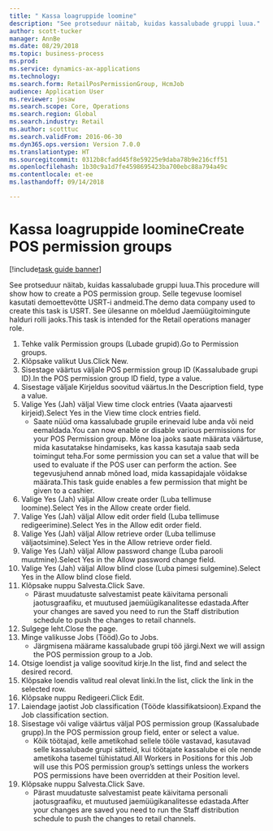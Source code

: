 ```yaml
--- 
title: " Kassa loagruppide loomine"
description: "See protseduur näitab, kuidas kassalubade gruppi luua."
author: scott-tucker
manager: AnnBe
ms.date: 08/29/2018
ms.topic: business-process
ms.prod: 
ms.service: dynamics-ax-applications
ms.technology: 
ms.search.form: RetailPosPermissionGroup, HcmJob
audience: Application User
ms.reviewer: josaw
ms.search.scope: Core, Operations
ms.search.region: Global
ms.search.industry: Retail
ms.author: scotttuc
ms.search.validFrom: 2016-06-30
ms.dyn365.ops.version: Version 7.0.0
ms.translationtype: HT
ms.sourcegitcommit: 0312b8cfadd45f8e59225e9daba78b9e216cff51
ms.openlocfilehash: 1b30c9a1d7fe4598695423ba700ebc88a794a49c
ms.contentlocale: et-ee
ms.lasthandoff: 09/14/2018

---
```

# <a name="create-pos-permission-groups"></a><span data-ttu-id="a1967-103"> Kassa loagruppide loomine</span><span class="sxs-lookup"><span data-stu-id="a1967-103">Create POS permission groups</span></span>

[!include[task guide banner](../includes/task-guide-banner.md)]

<span data-ttu-id="a1967-104">See protseduur näitab, kuidas kassalubade gruppi luua.</span><span class="sxs-lookup"><span data-stu-id="a1967-104">This procedure will show how to create a POS permission group.</span></span> <span data-ttu-id="a1967-105">Selle tegevuse loomisel kasutati demoettevõtte USRT-i andmeid.</span><span class="sxs-lookup"><span data-stu-id="a1967-105">The demo data company used to create this task is USRT.</span></span> <span data-ttu-id="a1967-106">See ülesanne on mõeldud Jaemüügitoimingute halduri rolli jaoks.</span><span class="sxs-lookup"><span data-stu-id="a1967-106">This task is intended for the Retail operations manager role.</span></span>

1. <span data-ttu-id="a1967-107">Tehke valik Permission groups (Lubade grupid).</span><span class="sxs-lookup"><span data-stu-id="a1967-107">Go to Permission groups.</span></span>
2. <span data-ttu-id="a1967-108">Klõpsake valikut Uus.</span><span class="sxs-lookup"><span data-stu-id="a1967-108">Click New.</span></span>
3. <span data-ttu-id="a1967-109">Sisestage väärtus väljale POS permission group ID (Kassalubade grupi ID).</span><span class="sxs-lookup"><span data-stu-id="a1967-109">In the POS permission group ID field, type a value.</span></span>
4. <span data-ttu-id="a1967-110">Sisestage väljale Kirjeldus soovitud väärtus.</span><span class="sxs-lookup"><span data-stu-id="a1967-110">In the Description field, type a value.</span></span>
5. <span data-ttu-id="a1967-111">Valige Yes (Jah) väljal View time clock entries (Vaata ajaarvesti kirjeid).</span><span class="sxs-lookup"><span data-stu-id="a1967-111">Select Yes in the View time clock entries field.</span></span>
    * <span data-ttu-id="a1967-112">Saate nüüd oma kassalubade grupile erinevaid lube anda või neid eemaldada.</span><span class="sxs-lookup"><span data-stu-id="a1967-112">You can now enable or disable various permissions for your POS Permission group.</span></span> <span data-ttu-id="a1967-113">Mõne loa jaoks saate määrata väärtuse, mida kasutatakse hindamiseks, kas kassa kasutaja saab seda toimingut teha.</span><span class="sxs-lookup"><span data-stu-id="a1967-113">For some permission you can set a value that will be used to evaluate if the POS user can perform the action.</span></span>  <span data-ttu-id="a1967-114">See tegevusjuhend annab mõned load, mida kassapidajale võidakse määrata.</span><span class="sxs-lookup"><span data-stu-id="a1967-114">This task guide enables a few permission that might be given to a cashier.</span></span>  
6. <span data-ttu-id="a1967-115">Valige Yes (Jah) väljal Allow create order (Luba tellimuse loomine).</span><span class="sxs-lookup"><span data-stu-id="a1967-115">Select Yes in the Allow create order field.</span></span>
7. <span data-ttu-id="a1967-116">Valige Yes (Jah) väljal Allow edit order field (Luba tellimuse redigeerimine).</span><span class="sxs-lookup"><span data-stu-id="a1967-116">Select Yes in the Allow edit order field.</span></span>
8. <span data-ttu-id="a1967-117">Valige Yes (Jah) väljal Allow retrieve order (Luba tellimuse väljaotsimine).</span><span class="sxs-lookup"><span data-stu-id="a1967-117">Select Yes in the Allow retrieve order field.</span></span>
9. <span data-ttu-id="a1967-118">Valige Yes (Jah) väljal Allow password change (Luba parooli muutmine).</span><span class="sxs-lookup"><span data-stu-id="a1967-118">Select Yes in the Allow password change field.</span></span>
10. <span data-ttu-id="a1967-119">Valige Yes (Jah) väljal Allow blind close (Luba pimesi sulgemine).</span><span class="sxs-lookup"><span data-stu-id="a1967-119">Select Yes in the Allow blind close field.</span></span>
11. <span data-ttu-id="a1967-120">Klõpsake nuppu Salvesta.</span><span class="sxs-lookup"><span data-stu-id="a1967-120">Click Save.</span></span>
    * <span data-ttu-id="a1967-121">Pärast muudatuste salvestamist peate käivitama personali jaotusgraafiku, et muutused jaemüügikanalitesse edastada.</span><span class="sxs-lookup"><span data-stu-id="a1967-121">After your changes are saved you need to run the Staff distribution schedule to push the changes to retail channels.</span></span>  
12. <span data-ttu-id="a1967-122">Sulgege leht.</span><span class="sxs-lookup"><span data-stu-id="a1967-122">Close the page.</span></span>
13. <span data-ttu-id="a1967-123">Minge valikusse Jobs (Tööd).</span><span class="sxs-lookup"><span data-stu-id="a1967-123">Go to Jobs.</span></span>
    * <span data-ttu-id="a1967-124">Järgmisena määrame kassalubade grupi töö järgi.</span><span class="sxs-lookup"><span data-stu-id="a1967-124">Next we will assign the POS permission group to a Job.</span></span>  
14. <span data-ttu-id="a1967-125">Otsige loendist ja valige soovitud kirje.</span><span class="sxs-lookup"><span data-stu-id="a1967-125">In the list, find and select the desired record.</span></span>
15. <span data-ttu-id="a1967-126">Klõpsake loendis valitud real olevat linki.</span><span class="sxs-lookup"><span data-stu-id="a1967-126">In the list, click the link in the selected row.</span></span>
16. <span data-ttu-id="a1967-127">Klõpsake nuppu Redigeeri.</span><span class="sxs-lookup"><span data-stu-id="a1967-127">Click Edit.</span></span>
17. <span data-ttu-id="a1967-128">Laiendage jaotist Job classification (Tööde klassifikatsioon).</span><span class="sxs-lookup"><span data-stu-id="a1967-128">Expand the Job classification section.</span></span>
18. <span data-ttu-id="a1967-129">Sisestage või valige väärtus väljal POS permission group (Kassalubade grupp).</span><span class="sxs-lookup"><span data-stu-id="a1967-129">In the POS permission group field, enter or select a value.</span></span>
    * <span data-ttu-id="a1967-130">Kõik töötajad, kelle ametikohad sellele tööle vastavad, kasutavad selle kassalubade grupi sätteid, kui töötajate kassalube ei ole nende ametikoha tasemel tühistatud.</span><span class="sxs-lookup"><span data-stu-id="a1967-130">All Workers in Positions for this Job will use this POS permission group’s settings unless the workers POS permissions have been overridden at their Position level.</span></span>  
19. <span data-ttu-id="a1967-131">Klõpsake nuppu Salvesta.</span><span class="sxs-lookup"><span data-stu-id="a1967-131">Click Save.</span></span>
    * <span data-ttu-id="a1967-132">Pärast muudatuste salvestamist peate käivitama personali jaotusgraafiku, et muutused jaemüügikanalitesse edastada.</span><span class="sxs-lookup"><span data-stu-id="a1967-132">After your changes are saved you need to run the Staff distribution schedule to push the changes to retail channels.</span></span>  


